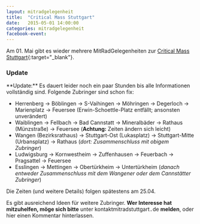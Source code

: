 ```yaml
---
layout: mitradgelegenheit
title:  "Critical Mass Stuttgart"
date:   2015-05-01 14:00:00
categories: mitradgelegenheit
facebook-event: 
---
```


Am 01.&nbsp;Mai gibt es wieder mehrere MitRadGelegenheiten zur [Critical Mass Stuttgart][CM-Stuttgart]{:target="_blank"}.


<div class="panel panel-info">
  <div class="panel-heading">
    <h3 class="panel-title">Update</h3>
  </div>
  <div class="panel-body" markdown="block">
**Update:**  Es dauert leider noch ein paar Stunden bis alle Informationen vollständig sind.  Folgende Zubringer sind schon fix:

- Herrenberg → Böblingen → S-Vaihingen → Möhringen → Degerloch → Marienplatz → Feuersee (Erwin-Schoettle-Platz entfällt; ansonsten unverändert)
- Waiblingen → Fellbach → Bad Cannstatt → Mineralbäder → Rathaus (Münzstraße) → Feuersee (**Achtung:** Zeiten ändern sich leicht)
- Wangen (Bezirksrathaus) → Stuttgart-Ost (Lukasplatz) → Stuttgart-Mitte (Urbansplatz) → Rathaus (*dort: Zusammenschluss mit obigem Zubringer*)
- Ludwigsburg → Kornwestheim → Zuffenhausen → Feuerbach → Pragsattel → Feuersee
- Esslingen → Mettingen → Obertürkheim → Untertürkheim (*danach entweder Zusammenschluss mit dem Wangener oder dem Cannstätter Zubringer*)

Die Zeiten (und weitere Details) folgen spätestens am 25.04.


Es gibt ausreichend Ideen für weitere Zubringer.  **Wer Interesse hat mitzuhelfen, möge sich bitte** unter kontakt<span class="fa fa-at"></span>mitradstuttgart<span style="font-family:monospace;">.</span>de **melden**, oder hier einen Kommentar hinterlassen.
</div>
</div>




[CM-Stuttgart]: https://criticalmassstuttgart.wordpress.com/
